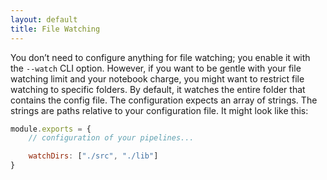 ```yaml
---
layout: default
title: File Watching
---
```


You don’t need to configure anything for file watching; you enable it with the
`--watch` CLI option. However, if you want to be gentle with your file watching
limit and your notebook charge, you might want to restrict file watching to
specific folders. By default, it watches the entire folder that contains the
config file. The configuration expects an array of strings. The strings are
paths relative to your configuration file. It might look like this:

```js
module.exports = {
    // configuration of your pipelines...

    watchDirs: ["./src", "./lib"]
}
```
